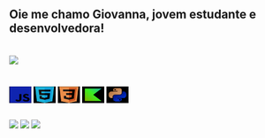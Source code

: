 ## Oie me chamo Giovanna, jovem estudante e desenvolvedora!

<div style="display: inline_block; margin-top: 20px;"><br>
  <a href="https://github.com/anuraghazra/github-readme-stats">
    <img height=200 src="https://github-readme-stats.vercel.app/api?username=giolaucm&theme=radical" />
  </a>
</div>

<div style="display: inline_block; margin-top: 20px;"><br>
  <img align="center" alt="giolaucm-Js" height="30" width="40" src="https://raw.githubusercontent.com/devicons/devicon/master/icons/javascript/javascript-plain.svg" style="filter: invert(100%);"> <!-- Adicionado filtro de inversão -->
  <img align="center" alt="Giolau12-HTML" height="30" width="40" src="https://raw.githubusercontent.com/devicons/devicon/master/icons/html5/html5-original.svg" style="filter: invert(100%);">
  <img align="center" alt="Giolau12-CSS" height="30" width="40" src="https://raw.githubusercontent.com/devicons/devicon/master/icons/css3/css3-original.svg" style="filter: invert(100%);">
  <img align="center" alt="Giolau12-Kotlin" height="30" width="40" src="https://raw.githubusercontent.com/devicons/devicon/master/icons/kotlin/kotlin-original.svg" style="filter: invert(100%);">
  <img align="center" alt="Giolau12-Python" height="30" width="40" src="https://raw.githubusercontent.com/devicons/devicon/master/icons/python/python-original.svg" style="filter: invert(100%);">

</div>
  
##

<div> 
  <a href="https://discord.gg/wagxzStdcR" target="_blank"><img src="https://img.shields.io/badge/Discord-7289DA?style=for-the-badge&logo=discord&logoColor=white" target="_blank"></a> 
  <a href="mailto:giovannamilena50@gmail.com"><img src="https://img.shields.io/badge/-Gmail-%23333?style=for-the-badge&logo=gmail&logoColor=white" target="_blank"></a>
  <a href="www.linkedin.com/in/giovanna-moraes-964a8a191" target="_blank"><img src="https://img.shields.io/badge/-LinkedIn-%230077B5?style=for-the-badge&logo=linkedin&logoColor=white" target="_blank"></a> 
</div>
